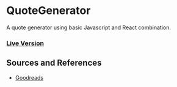 # QuoteGenerator
A quote generator using basic Javascript and React combination.

### [Live Version](https://quotegenerator.sahilister.now.sh/)


## Sources and References

- [Goodreads](https://www.goodreads.com/quotes)


